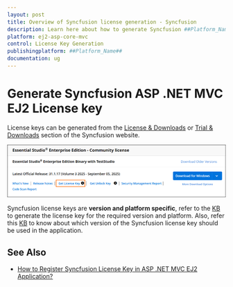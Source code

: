 ```yaml
---
layout: post
title: Overview of Syncfusion license generation - Syncfusion
description: Learn here about how to generate Syncfusion ##Platform_Name## license key for syncfusion ##Platform_Name## application for license validation.
platform: ej2-asp-core-mvc
control: License Key Generation
publishingplatform: ##Platform_Name##
documentation: ug
---
```


# Generate Syncfusion ASP .NET MVC EJ2 License key

License keys can be generated from the [License & Downloads](https://www.syncfusion.com/account/downloads) or [Trial & Downloads](https://www.syncfusion.com/account/manage-trials/downloads) section of the Syncfusion website.

![Get Community License Key](images\get-community-license-key.png)

Syncfusion license keys are **version and platform specific**, refer to the [KB](https://www.syncfusion.com/kb/8976/how-to-generate-license-key-for-essential-studio-products) to generate the license key for the required version and platform. Also, refer this [KB](https://www.syncfusion.com/kb/8951/which-version-syncfusion-license-key-should-i-use-in-my-application) to know about which version of the Syncfusion license key should be used in the application.



## See Also

* [How to Register Syncfusion License Key in ASP .NET MVC EJ2 Application?](https://ej2.syncfusion.com/aspnetmvc/documentation/licensing/license-key-registration)